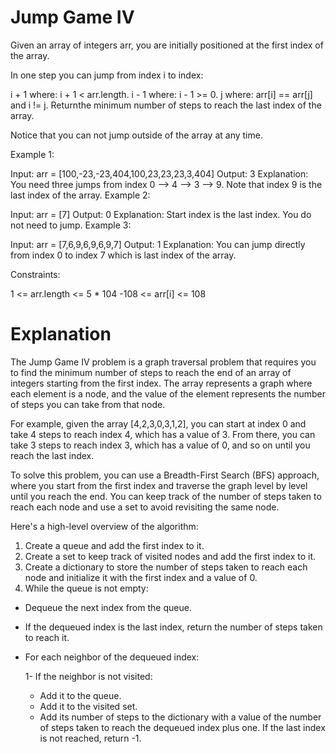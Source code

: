# Jump Game IV
 
 Given an array of integers arr, you are initially positioned at the first index of the array.

In one step you can jump from index i to index:

i + 1 where: i + 1 < arr.length.
i - 1 where: i - 1 >= 0.
j where: arr[i] == arr[j] and i != j.
Returnthe minimum number of steps to reach the last index of the array.

Notice that you can not jump outside of the array at any time.

 

Example 1:

Input: arr = [100,-23,-23,404,100,23,23,23,3,404]
Output: 3
Explanation: You need three jumps from index 0 --> 4 --> 3 --> 9. Note that index 9 is the last index of the array.
Example 2:

Input: arr = [7]
Output: 0
Explanation: Start index is the last index. You do not need to jump.
Example 3:

Input: arr = [7,6,9,6,9,6,9,7]
Output: 1
Explanation: You can jump directly from index 0 to index 7 which is last index of the array.
 

Constraints:

1 <= arr.length <= 5 * 104
-108 <= arr[i] <= 108


# Explanation

The Jump Game IV problem is a graph traversal problem that requires you to find the minimum number of steps to reach the end of an array of integers starting from the first index. The array represents a graph where each element is a node, and the value of the element represents the number of steps you can take from that node.

For example, given the array [4,2,3,0,3,1,2], you can start at index 0 and take 4 steps to reach index 4, which has a value of 3. From there, you can take 3 steps to reach index 3, which has a value of 0, and so on until you reach the last index.

To solve this problem, you can use a Breadth-First Search (BFS) approach, where you start from the first index and traverse the graph level by level until you reach the end. You can keep track of the number of steps taken to reach each node and use a set to avoid revisiting the same node.

Here's a high-level overview of the algorithm:

1. Create a queue and add the first index to it.
2. Create a set to keep track of visited nodes and add the first index to it.
3. Create a dictionary to store the number of steps taken to reach each node and initialize it with the first index and a value of 0.
4. While the queue is not empty:
  - Dequeue the next index from the queue.
  - If the dequeued index is the last index, return the number of steps taken to reach it.
  - For each neighbor of the dequeued index:
    
    1- If the neighbor is not visited:
     - Add it to the queue.
     - Add it to the visited set.
     - Add its number of steps to the dictionary with a value of the number of steps taken to reach the dequeued index plus one.
If the last index is not reached, return -1.
